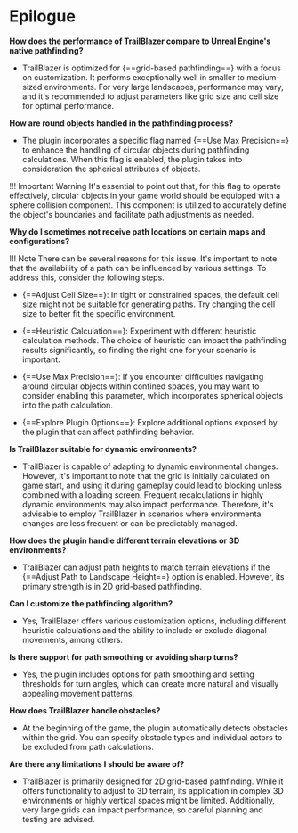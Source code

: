 # Epilogue

**How does the performance of TrailBlazer compare to Unreal Engine's native pathfinding?**

- TrailBlazer is optimized for {==grid-based pathfinding==} with a focus on customization. It performs exceptionally well in smaller to medium-sized environments. For very large landscapes, performance may vary, and it's recommended to adjust parameters like grid size and cell size for optimal performance.

**How are round objects handled in the pathfinding process?**

- The plugin incorporates a specific flag named {==Use Max Precision==} to enhance the handling of circular objects during pathfinding calculations. When this flag is enabled, the plugin takes into consideration the spherical attributes of objects.

!!! Important Warning
    It's essential to point out that, for this flag to operate effectively, circular objects in your game world should be equipped with a sphere collision component. This component is utilized to accurately define the object's boundaries and facilitate path adjustments as needed.

**Why do I sometimes not receive path locations on certain maps and configurations?**

!!! Note
    There can be several reasons for this issue. It's important to note that the availability of a path can be influenced by various settings. To address this, consider the following steps.

- {==Adjust Cell Size==}: In tight or constrained spaces, the default cell size might not be suitable for generating paths. Try changing the cell size to better fit the specific environment.

- {==Heuristic Calculation==}: Experiment with different heuristic calculation methods. The choice of heuristic can impact the pathfinding results significantly, so finding the right one for your scenario is important.

- {==Use Max Precision==}: If you encounter difficulties navigating around circular objects within confined spaces, you may want to consider enabling this parameter, which incorporates spherical objects into the path calculation.

- {==Explore Plugin Options==}: Explore additional options exposed by the plugin that can affect pathfinding behavior.

**Is TrailBlazer suitable for dynamic environments?**

- TrailBlazer is capable of adapting to dynamic environmental changes. However, it's important to note that the grid is initially calculated on game start, and using it during gameplay could lead to blocking unless combined with a loading screen. Frequent recalculations in highly dynamic environments may also impact performance. Therefore, it's advisable to employ TrailBlazer in scenarios where environmental changes are less frequent or can be predictably managed.

**How does the plugin handle different terrain elevations or 3D environments?**

- TrailBlazer can adjust path heights to match terrain elevations if the {==Adjust Path to Landscape Height==} option is enabled. However, its primary strength is in 2D grid-based pathfinding.

**Can I customize the pathfinding algorithm?**

- Yes, TrailBlazer offers various customization options, including different heuristic calculations and the ability to include or exclude diagonal movements, among others.

**Is there support for path smoothing or avoiding sharp turns?**

- Yes, the plugin includes options for path smoothing and setting thresholds for turn angles, which can create more natural and visually appealing movement patterns.

**How does TrailBlazer handle obstacles?**

- At the beginning of the game, the plugin automatically detects obstacles within the grid. You can specify obstacle types and individual actors to be excluded from path calculations.

**Are there any limitations I should be aware of?**

- TrailBlazer is primarily designed for 2D grid-based pathfinding. While it offers functionality to adjust to 3D terrain, its application in complex 3D environments or highly vertical spaces might be limited. Additionally, very large grids can impact performance, so careful planning and testing are advised.
